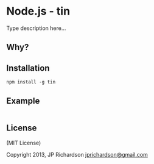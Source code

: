 Node.js - tin
================

Type description here...


Why?
----



Installation
------------

    npm install -g tin



Example
------


```javascript
```

License
-------

(MIT License)

Copyright 2013, JP Richardson  <jprichardson@gmail.com>


